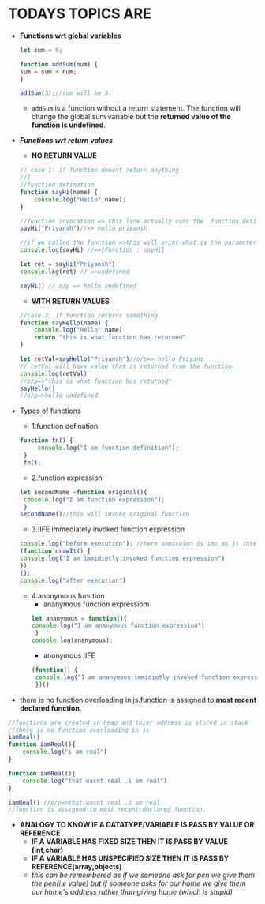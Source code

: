 # TODAYS TOPICS ARE 

- **Functions wrt global variables**
    ```javascript
    let sum = 0;

    function addSum(num) {
    sum = sum + num;
    }

    addSum(3);//sum will be 3.
    ```
    - `addSum` is a function without a return statement. The function will change the global sum variable but  the **returned value of the function is undefined**.

- ***Functions wrt return values***
    - **NO RETURN VALUE**
    ```javascript
    // case 1: if function doesnt return anything
    //{
    //function defination
    function sayHi(name) {
        console.log("Hello",name);
    }

    //function invocation => this line actually runs the  function defination
    sayHi("Priyansh")//=> hello priyansh
    
    //if we called the function =>this will print what is the parameter 
    console.log(sayHi) //=>[Function : sayHi]

    let ret = sayHi("Priyansh")
    console.log(ret) // =>undefined
    
    sayHi() // o/p => hello undefined
    ```
    - **WITH RETURN VALUES**
    ```javascript
    //case 2: if function returns something
    function sayHello(name) {
        console.log("Hello",name)
        return "this is what function has returned"
    }

    let retVal=sayHello("Priyansh")//o/p=> hello Priyans
    // retVal will have value that is returned from the function.
    console.log(retVal)
    //o/p=>"this is what function has returned"
    sayHello()
    //o/p=>hello undefined
    ```
- Types of functions
    - 1.function defination
    ```javascript
    function fn() {
         console.log("I am function definition");
     }
     fn(); 
    ```
    - 2.function expression
    ```javascript
    let secondName =function original(){
     console.log("I am function expression");    
     }
    secondName()//this will invoke original function
    ```
    - 3.IIFE immediately invoked function expression
    ```javascript
    console.log("before execution"); //here semicolon is imp as js interprets iife and console.log both as function and due to this we get error
    (function drawIt() {
    console.log("I am immidietly invoked function expression")
    })
    (); 
    console.log("after execution")
    ```
    - 4.anonymous function 
        - ananymous function expressiom
        ```javascript
        let ananymous = function(){
        console.log("I am ananymous function expression")
         }
        console.log(ananymous);
        ```
        - anonymous IIFE
        ```javascript
        (function() {
         console.log("I am ananymous immidietly invoked function expression")
         })()
        ```

- there is no function overloading in js.function is assigned to **most recent declared function**.
```javascript
//functions are created in heap and thier address is stored in stack
//there is no function overloading in js
iamReal()
function iamReal(){
    console.log("i am real")
}

function iamReal(){
    console.log("that wasnt real .i am real")
}

iamReal() //o/p=>that wasnt real .i am real
//function is assigned to most recent declared function.
```
- **ANALOGY TO KNOW IF A DATATYPE/VARIABLE IS PASS BY VALUE OR REFERENCE** 
    - **IF A VARIABLE  HAS FIXED SIZE THEN IT IS PASS BY VALUE (int,char)**
    - **IF A VARIABLE HAS UNSPECIFIED SIZE THEN IT IS PASS BY REFERENCE(array,objects)**
    - _this can be remembered as if we someone ask for pen we give them the pen(i.e value) but if someone asks for our home we give them our home's address rather than giving home (which is stupid)_